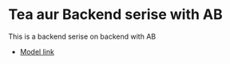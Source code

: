 # Tea aur Backend serise with AB

This is a backend serise on backend with AB

- [Model link](https://bakshay96.github.io/)